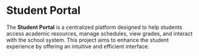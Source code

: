 # Student Portal
The **Student Portal** is a centralized platform designed to help students access academic resources, manage schedules, view grades, and interact with the school system. This project aims to enhance the student experience by offering an intuitive and efficient interface.
